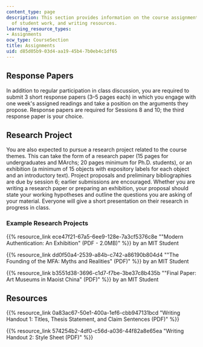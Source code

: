 ```yaml
---
content_type: page
description: This section provides information on the course assignments, examples
  of student work, and writing resources.
learning_resource_types:
- Assignments
ocw_type: CourseSection
title: Assignments
uid: d85d05b9-03d4-aa19-45b4-7b0eb4c1df65
---
```


Response Papers
---------------

In addition to regular participation in class discussion, you are required to submit 3 short response papers (3–5 pages each) in which you engage with one week's assigned readings and take a position on the arguments they propose. Response papers are required for Sessions 8 and 10; the third response paper is your choice.

Research Project
----------------

You are also expected to pursue a research project related to the course themes. This can take the form of a research paper (15 pages for undergraduates and MArchs; 20 pages minimum for Ph.D. students), or an exhibition (a minimum of 15 objects with expository labels for each object and an introductory text). Project proposals and preliminary bibliographies are due by session 6; earlier submissions are encouraged. Whether you are writing a research paper or preparing an exhibition, your proposal should state your working hypotheses and outline the questions you are asking of your material. Everyone will give a short presentation on their research in progress in class.

### Example Research Projects

{{% resource_link ece47f21-67a5-6ee9-128e-7a3cf5376c8e "\"Modern Authentication: An Exhibition\" (PDF - 2.0MB)" %}} by an MIT Student

{{% resource_link dd0f50a4-2539-a84b-c742-a86190b804d4 "\"The Founding of the MFA: Myths and Realities\" (PDF)" %}} by an MIT Student

{{% resource_link b3551d38-3696-c1d7-f7be-3be37c8b435b "\"Final Paper: Art Museums in Maoist China\" (PDF)" %}} by an MIT Student

Resources
---------

{{% resource_link 0a83ac67-50e1-400a-1ef6-cbb947131bcd "Writing Handout 1: Titles, Thesis Statement, and Claim Sentences (PDF)" %}}

{{% resource_link 574254b2-4df0-c56d-a036-44f82a8e65ea "Writing Handout 2: Style Sheet (PDF)" %}}